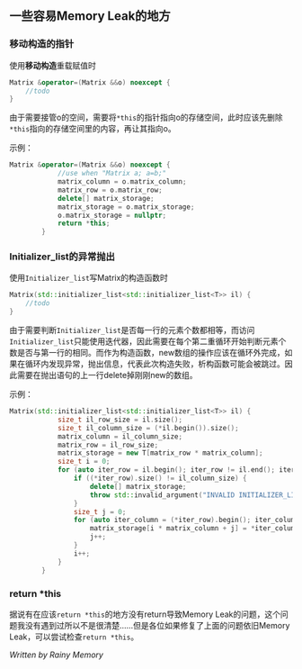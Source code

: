 ## 一些容易Memory Leak的地方

### 移动构造的指针

使用**移动构造**重载赋值时

```c++
Matrix &operator=(Matrix &&o) noexcept {
    //todo
}
```

由于需要接管o的空间，需要将`*this`的指针指向o的存储空间，此时应该先删除`*this`指向的存储空间里的内容，再让其指向o。

示例：

```c++
Matrix &operator=(Matrix &&o) noexcept {
            //use when "Matrix a; a=b;"
            matrix_column = o.matrix_column;
            matrix_row = o.matrix_row;
            delete[] matrix_storage;
            matrix_storage = o.matrix_storage;
            o.matrix_storage = nullptr;
            return *this;
        }
```



### Initializer_list的异常抛出

使用`Initializer_list`写Matrix的构造函数时

```c++
Matrix(std::initializer_list<std::initializer_list<T>> il) {
    //todo
}
```

由于需要判断`Initializer_list`是否每一行的元素个数都相等，而访问`Initializer_list`只能使用迭代器，因此需要在每个第二重循环开始判断元素个数是否与第一行的相同。而作为构造函数，new数组的操作应该在循环外完成，如果在循环内发现异常，抛出信息，代表此次构造失败，析构函数可能会被跳过。因此需要在抛出语句的上一行delete掉刚刚new的数组。

示例：

```c++
Matrix(std::initializer_list<std::initializer_list<T>> il) {
            size_t il_row_size = il.size();
            size_t il_column_size = (*il.begin()).size();
            matrix_column = il_column_size;
            matrix_row = il_row_size;
            matrix_storage = new T[matrix_row * matrix_column];
            size_t i = 0;
            for (auto iter_row = il.begin(); iter_row != il.end(); iter_row++) {
                if ((*iter_row).size() != il_column_size) {
                    delete[] matrix_storage;
                    throw std::invalid_argument("INVALID INITIALIZER_LIST!");
                }
                size_t j = 0;
                for (auto iter_column = (*iter_row).begin(); iter_column != (*iter_row).end(); iter_column++) {
                    matrix_storage[i * matrix_column + j] = *iter_column;
                    j++;
                }
                i++;
            }
        }
```



### return *this

据说有在应该`return *this`的地方没有return导致Memory Leak的问题，这个问题我没有遇到过所以不是很清楚……但是各位如果修复了上面的问题依旧Memory Leak，可以尝试检查`return *this`。







*Written by Rainy Memory*

